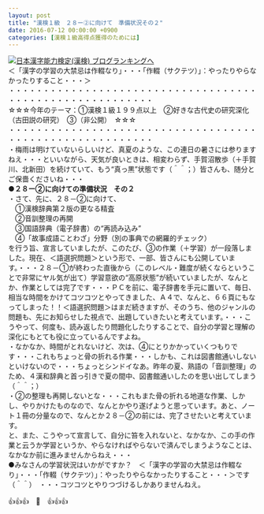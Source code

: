 ```yaml
---
layout: post
title: "漢検１級　２８ー②に向けて　準備状況その２"
date: 2016-07-12 00:00:00 +0900
categories: [漢検１級高得点獲得のためには]
---
```


[![](/syuusyuu9701/assets/images/漢検１級-２８ー②に向けて-準備状況その２-br_c_3028_1.gif)](http://blog.with2.net/link.php?1659096:3028 "日本漢字能力検定(漢検) ブログランキングへ")[日本漢字能力検定(漢検) ブログランキングへ](http://blog.with2.net/link.php?1659096:3028)  
＜「漢字の学習の大禁忌は作輟なり」・・・「作輟（サクテツ）」：やったりやらなかったりすること・・・＞  
・・・・・・・・・・・・・・・・・・・・・・・・・・・・・・・・・・・・・・・・・・・・・・・・・・・・・・・・・  
☆☆☆今年のテーマ：①漢検１級１９９点以上　②好きな古代史の研究深化（古田説の研究）　③（非公開）　☆☆☆　　  
・・・・・・・・・・・・・・・・・・・・・・・・・・・・・・・・・・・・・・・・・・・・・・・・・・・・・・・・・  
・梅雨は明けていないらしいけど、真夏のような、この連日の暑さには参りますねえ・・・といいながら、天気が良いときは、相変わらず、手賀沼散歩（＋手賀川、北新田）を続けていて、もう“真っ黒”状態です（＾＾；）皆さんも、随分とご保嗇くださいね・・・  
**●２８ー②に向けての準備状況　その２**  
・さて、先に、２８－②に向けて、  
　①漢検辞典第２版の更なる精査  
　②音訓整理の再開  
　③国語辞典（電子辞書）の“再読み込み”  
　④「故事成語ことわざ」分野（別の事典での網羅的チェック）  
を行う旨、宣言していましたが、このたび、③の作業（＋学習）が一段落しました。現在、＜語選択問題＞という形で、一部、皆さんにも公開しています。・・・２８－①が終わった直後から（このレベル・難度が続くならということで非常にヤル気が出て）学習意欲の“高原状態”が続いていましたが、なんとか、作業としては完了です・・・ＰＣを前に、電子辞書を手元に置いて、毎日、相当な時間をかけてコツコツとやってきました、Ａ４で、なんと、６６頁にもなってしまった！！＜語選択問題＞はまだ続きますが、そのうち、他のジャンルの問題も、先にお知らせした視点で、出題していきたいと考えています。・・・こうやって、何度も、読み返したり問題化したりすることで、自分の学習と理解の深化にもとても役に立っているんですよね。  
・なかなか、時間がとれないけど、次は、④にとりかかっていくつもりです・・・これもちょっと骨の折れる作業・・・しかも、これは図書館通いしないといけないので・・・ちょっとシンドイなあ。昨年の夏、熟語の「音訓整理」のため、４漢和辞典と首っ引きで夏の間中、図書館通いしたのを思い出してしまう（＾＾；）  
・②の整理も再開しないとな・・・これもまた骨の折れる地道な作業、しかし、やりかけたものなので、なんとかやり遂げようと思っています。あと、ノート１冊の分量なので、なんとか２８－②の前には、完了させたいと考えています。  
と、また、こうやって宣言して、自分に笞を入れないと、なかなか、この手の作業と云うか学習というか、やらなければやらないで済んでしまうようなことは、なかなか前に進みませんからねえ・・・  
●みなさんの学習状況はいかがですか？　＜「漢字の学習の大禁忌は作輟なり」・・・「作輟（サクテツ）」：やったりやらなかったりすること・・・＞です（＾＾）　・・・コツコツとやりつづけるしかありませんねえ。  
  
👍👍👍　🐒　👍👍👍  